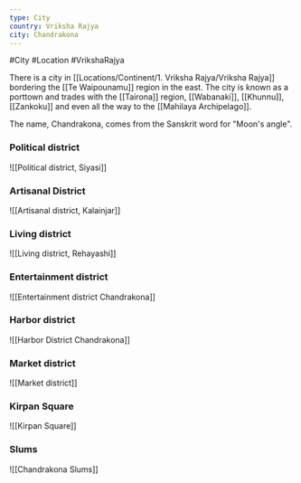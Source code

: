 ```yaml
---
type: City
country: Vriksha Rajya
city: Chandrakona
---
```



#City #Location #VrikshaRajya

There is a city in [[Locations/Continent/1. Vriksha Rajya/Vriksha Rajya]] bordering the [[Te Waipounamu]] region in the east. The city is known as a porttown and trades with the [[Tairona]] region, [[Wabanaki]], [[Khunnu]], [[Zankoku]] and even all the way to the [[Mahilaya Archipelago]].

The name, Chandrakona, comes from the Sanskrit word for "Moon's angle".





### Political district
![[Political district, Siyasi]]

### Artisanal District
![[Artisanal district, Kalainjar]]

### Living district
![[Living district, Rehayashi]]

### Entertainment district
![[Entertainment district Chandrakona]]

### Harbor district
![[Harbor District Chandrakona]]

### Market district
![[Market district]]

### Kirpan Square
![[Kirpan Square]]

### Slums
![[Chandrakona Slums]]
